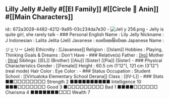 ## Lilly Jelly #Jelly  #[[El Family]]  #[[Circle 🍮 Anin]]  #[[Main Characters]]
id:: 672a3028-4482-4212-9a95-03c234da7e30
	- ![Jeli y 256.png](../assets/Jeli_y_256_1730864191774_0.png)
	- Jelly is quite girl, she rarely talk
	- ### Personal
	  English Name                  : Lily Jelly
	  Nickname                      : J
	  Indonesian                    : Lalita Jelita (Jeli)
	  Javanese                      : ꦭꦭꦶꦠꦗꦼꦭꦶꦠ
	  Japanese Name                 : ジェリー (Jeli)
	  Ethicnitiy                    : [[Javanese]]
	  Religion                      : [[Islam]]
	  Hobbies                       : Playing, Thinking
	  Goals & Dreams                : Don't Have
	- ### Relative(s)
	  Father                        : [[Iro]](Deceased)
	  Mother                        : [[Itra]](Deceased)
	  Siblings:
	  [[EL]] (Brother)
	  [[Aiu]] (Sister)
	  [[Pia]] (Sister)
	- ### Physical Characteristcs
	  Gender                        : [[Female]]
	  Height                        : 60.5 cm (1'12"), 121 cm (3'12") (real mode)
	  Hair Color                    : 
	  Eye Color                     :
	- ### Status
	  Occupation                    : Student
	  School                        : [[Virtualoka Elementary School Derana]]
	  Class                         : [[IV-L]]
	- ### Stats
	  ■■□□□□□□□□ Strength 2         ■■■■■■■■■■ Intelligence 10
	  ■■■□□□□□□□ Good     3         ■□□□□□□□□□ Bad          1
	  ■■■■□□□□□□ Charisma 4         ■■■■■■■□□□ Wealth       7